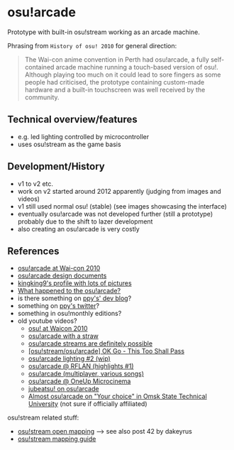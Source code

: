 # osu!arcade

Prototype with built-in osu!stream working as an arcade machine.

Phrasing from `History of osu! 2010` for general direction:

> The Wai-con anime convention in Perth had osu!arcade, a fully self-contained arcade machine running a touch-based version of osu!. Although playing too much on it could lead to sore fingers as some people had criticised, the prototype containing custom-made hardware and a built-in touchscreen was well received by the community.

## Technical overview/features

- e.g. led lighting controlled by microcontroller
- uses osu!stream as the game basis

## Development/History

- v1 to v2 etc.
- work on v2 started around 2012 apparently (judging from images and videos)
- v1 still used normal osu! (stable) (see images showcasing the interface)
- eventually osu!arcade was not developed further (still a prototype) probably due to the shift to lazer development
- also creating an osu!arcade is very costly

## References

- [osu!arcade at Wai-con 2010](https://osu.ppy.sh/community/forums/topics/23392?n=1)
- [osu!arcade design documents](https://osu.ppy.sh/community/forums/topics/163062?n=1)
- [kingking9's profile with lots of pictures](https://osu.ppy.sh/users/1277097)
- [What happened to the osu!arcade?](https://www.youtube.com/watch?v=86-XlW0_Amg)
- is there something on [ppy's' dev blog](https://blog.ppy.sh/)?
- something on [ppy's twitter](https://twitter.com/ppy)?
- something in osu!monthly editions?
- old youtube videos?
  - [osu! at Waicon 2010](https://www.youtube.com/watch?v=WKvm975bmj0&)
  - [osu!arcade with a straw](https://www.youtube.com/watch?v=RyyBXYmBv04)
  - [osu!arcade streams are definitely possible](https://www.youtube.com/watch?v=CJb5glKtJJM)
  - [[osu!stream/osu!arcade] OK Go - This Too Shall Pass](https://www.youtube.com/watch?v=LQjYwpDnBec)
  - [osu!arcade lighting #2 (wip)](https://www.youtube.com/watch?v=CjXqPZXbnHU)
  - [osu!arcade @ RFLAN (highlights #1)](https://www.youtube.com/watch?v=3RZ0e5QxUj8)
  - [osu!arcade (multiplayer, various songs)](https://www.youtube.com/watch?v=0idZe5I_YjI)
  - [osu!arcade @ OneUp Microcinema](https://www.youtube.com/watch?v=aIDqzD09Sus)
  - [jubeatsu! on osu!arcade](https://www.youtube.com/watch?v=m8-zfZBiA94)
  - [Almost osu!arcade on "Your choice" in Omsk State Technical University](https://www.youtube.com/watch?v=zCr0x9hZA4s) (not sure if officially affiliated)

osu!stream related stuff:

- [osu!stream open mapping](https://osu.ppy.sh/community/forums/topics/91277?n=1) --> see also post 42 by dakeyrus
- [osu!stream mapping guide](https://docs.google.com/document/d/1FYmHhRX-onR-osgTS6uHSOZuu_0JEbfRZePVySvvr9g/edit?hl=en_US&authkey=CL-Pq4EH&tab=t.0)

